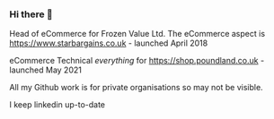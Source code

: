 ### Hi there 👋

Head of eCommerce for Frozen Value Ltd. The eCommerce aspect is https://www.starbargains.co.uk - launched April 2018

eCommerce Technical _everything_ for https://shop.poundland.co.uk - launched May 2021

All my Github work is for private organisations so may not be visible.


I keep linkedin up-to-date

[linkedin]: https://www.linkedin.com/in/simeonpashley/
